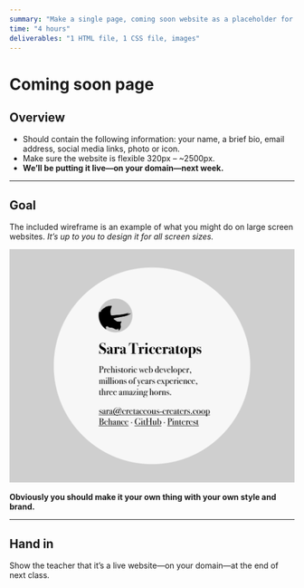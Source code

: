 ```yaml
---
summary: "Make a single page, coming soon website as a placeholder for your portfolio—but it should not say “coming soon” or “under construction” anywhere. Think of it as a business card website."
time: "4 hours"
deliverables: "1 HTML file, 1 CSS file, images"
---
```


# Coming soon page

## Overview

- Should contain the following information: your name, a brief bio, email address, social media links, photo or icon.
- Make sure the website is flexible 320px – ~2500px.
- **We’ll be putting it live—on your domain—next week.**

---

## Goal

The included wireframe is an example of what you might do on large screen websites. *It’s up to you to design it for all screen sizes.*

![](wireframe.png)

**Obviously you should make it your own thing with your own style and brand.**

---

## Hand in

Show the teacher that it’s a live website—on your domain—at the end of next class.
